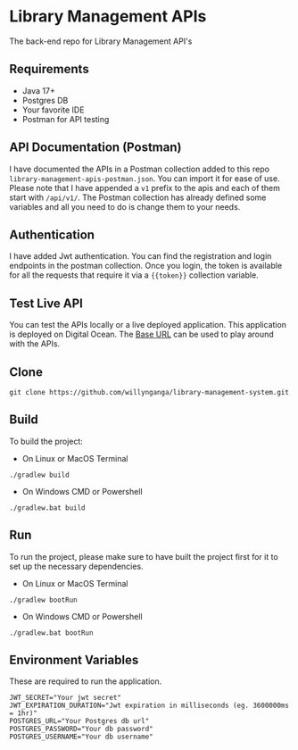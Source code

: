 # Library Management APIs
The back-end repo for Library Management API's

## Requirements
- Java 17+
- Postgres DB
- Your favorite IDE
- Postman for API testing

## API Documentation (Postman)
I have documented the APIs in a Postman collection added to this repo `library-management-apis-postman.json`.
You can import it for ease of use. Please note that I have appended a `v1` prefix to the apis and each of them start
with `/api/v1/`.
The Postman collection has already defined some variables and all you need to do is change them to your needs.

## Authentication
I have added Jwt authentication. You can find the registration and login endpoints in the postman collection.
Once you login, the token is available for all the requests that require it via a `{{token}}`
collection variable.

## Test Live API
You can test the APIs locally or a live deployed application. This application is deployed on Digital Ocean.
The [Base URL](https://goldfish-app-k9grf.ondigitalocean.app/) can be used to play around with the APIs.

## Clone
```
git clone https://github.com/willynganga/library-management-system.git
```

## Build
To build the project:
- On Linux or MacOS Terminal
```
./gradlew build
```
- On Windows CMD or Powershell
```
./gradlew.bat build
```

## Run
To run the project, please make sure to have built the project first for it to set up the necessary dependencies.
- On Linux or MacOS Terminal
```
./gradlew bootRun
```
- On Windows CMD or Powershell
```
./gradlew.bat bootRun
```

## Environment Variables
These are required to run the application.
```
JWT_SECRET="Your jwt secret"
JWT_EXPIRATION_DURATION="Jwt expiration in milliseconds (eg. 3600000ms = 1hr)"
POSTGRES_URL="Your Postgres db url"
POSTGRES_PASSWORD="Your db password"
POSTGRES_USERNAME="Your db username"
```
